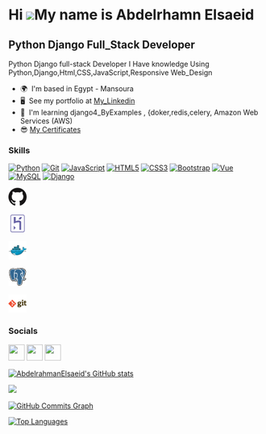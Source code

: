 Hi ![](https://user-images.githubusercontent.com/18350557/176309783-0785949b-9127-417c-8b55-ab5a4333674e.gif)My name is Abdelrhamn Elsaeid
===========================================================================================================================================


Python Django Full\_Stack Developer
-----------------------------------

Python Django full-stack Developer I Have knowledge Using Python,Django,Html,CSS,JavaScript,Responsive Web_Design

* 🌍  I'm based in Egypt - Mansoura
* 🖥️  See my portfolio at [My\_Linkedin](https://www.linkedin.com/in/abdelrahman-elsaeid-5115ab1ab/)
* 🧠  I'm learning django4\_ByExamples , {doker,redis,celery, Amazon Web Services (AWS)
* 😎 [My Certificates](https://github.com/AbdelrahmanElsaeid/My-Certificates)


### Skills


<p align="left">
<a href="https://www.python.org/" target="_blank" rel="noreferrer"><img src="https://raw.githubusercontent.com/danielcranney/readme-generator/main/public/icons/skills/python-colored.svg" width="36" height="36" alt="Python" /></a>
<a href="https://git-scm.com/" target="_blank" rel="noreferrer"><img src="https://raw.githubusercontent.com/danielcranney/readme-generator/main/public/icons/skills/git-colored.svg" width="36" height="36" alt="Git" /></a>
<a href="https://developer.mozilla.org/en-US/docs/Web/JavaScript" target="_blank" rel="noreferrer"><img src="https://raw.githubusercontent.com/danielcranney/readme-generator/main/public/icons/skills/javascript-colored.svg" width="36" height="36" alt="JavaScript" /></a>
<a href="https://developer.mozilla.org/en-US/docs/Glossary/HTML5" target="_blank" rel="noreferrer"><img src="https://raw.githubusercontent.com/danielcranney/readme-generator/main/public/icons/skills/html5-colored.svg" width="36" height="36" alt="HTML5" /></a>
<a href="https://www.w3.org/TR/CSS/#css" target="_blank" rel="noreferrer"><img src="https://raw.githubusercontent.com/danielcranney/readme-generator/main/public/icons/skills/css3-colored.svg" width="36" height="36" alt="CSS3" /></a>
<a href="https://getbootstrap.com/" target="_blank" rel="noreferrer"><img src="https://raw.githubusercontent.com/danielcranney/readme-generator/main/public/icons/skills/bootstrap-colored.svg" width="36" height="36" alt="Bootstrap" /></a>
<a href="https://vuejs.org/" target="_blank" rel="noreferrer"><img src="https://raw.githubusercontent.com/danielcranney/readme-generator/main/public/icons/skills/vuejs-colored.svg" width="36" height="36" alt="Vue" /></a>
<a href="https://www.mysql.com/" target="_blank" rel="noreferrer"><img src="https://raw.githubusercontent.com/danielcranney/readme-generator/main/public/icons/skills/mysql-colored.svg" width="36" height="36" alt="MySQL" /></a>
<a href="https://www.djangoproject.com/" target="_blank" rel="noreferrer"><img src="https://raw.githubusercontent.com/danielcranney/readme-generator/main/public/icons/skills/django-colored.svg" width="36" height="36" alt="Django" /></a>

<a href="https://www.djangoproject.com/" target="_blank" rel="noreferrer"><img src="https://raw.githubusercontent.com/github/explore/78df643247d429f6cc873026c0622819ad797942/topics/github/github.png" width="36" height="36" alt="GitHub" /></a>

<a href="https://www.djangoproject.com/" target="_blank" rel="noreferrer"><img src="https://github.com/devicons/devicon/blob/master/icons/heroku/heroku-original.svg" width="36" height="36" alt="Heroku" /></a>

<a href="https://www.djangoproject.com/" target="_blank" rel="noreferrer"><img src="https://github.com/devicons/devicon/blob/master/icons/docker/docker-original.svg" width="36" height="36" alt="Docker" /></a>

<a href="https://www.djangoproject.com/" target="_blank" rel="noreferrer"><img src="https://github.com/devicons/devicon/blob/master/icons/postgresql/postgresql-original.svg" width="36" height="36" alt="Postgresql" /></a>

<a href="https://www.djangoproject.com/" target="_blank" rel="noreferrer"><img src="https://raw.githubusercontent.com/github/explore/80688e429a7d4ef2fca1e82350fe8e3517d3494d/topics/git/git.png" width="36" height="36" alt="Git" /></a>
</p>







### Socials

<p align="left"> <a href="https://github.com/AbdelrahmanElsaeid" target="_blank" rel="noreferrer"><img src="https://raw.githubusercontent.com/danielcranney/readme-generator/main/public/icons/socials/github.svg" width="32" height="32" /></a> <a href="https://www.linkedin.com/in/abdelrahman-elsaeid-5115ab1ab/" target="_blank" rel="noreferrer"><img src="https://raw.githubusercontent.com/danielcranney/readme-generator/main/public/icons/socials/linkedin.svg" width="32" height="32" /></a> <a href="https://www.stackoverflow.com/users/AbdelrahmanElsaeid" target="_blank" rel="noreferrer"><img src="https://raw.githubusercontent.com/danielcranney/readme-generator/main/public/icons/socials/stackoverflow.svg" width="32" height="32" /></a></p>

<a href="https://github.com/AbdelrahmanElsaeid"><img src="https://github-readme-stats.vercel.app/api?username=AbdelrahmanElsaeid&show_icons=true&hide=&count_private=true&title_color=22c55e&text_color=ffffff&icon_color=ec4899&bg_color=0f172a&hide_border=true&show_icons=true" alt="AbdelrahmanElsaeid's GitHub stats" /></a>

<a href="https://github.com/AbdelrahmanElsaeid"><img src="https://github-readme-streak-stats.herokuapp.com/?user=AbdelrahmanElsaeid&stroke=ffffff&background=0f172a&ring=22c55e&fire=22c55e&currStreakNum=ffffff&currStreakLabel=22c55e&sideNums=ffffff&sideLabels=ffffff&dates=ffffff&hide_border=true" /></a>

<a href="https://github.com/AbdelrahmanElsaeid"><img src="https://github-readme-activity-graph.cyclic.app/graph?username=AbdelrahmanElsaeid&bg_color=0f172a&color=ffffff&line=ec4899&point=ffffff&area_color=0f172a&area=true&hide_border=true&custom_title=GitHub%20Commits%20Graph" alt="GitHub Commits Graph" /></a>

<a href="https://github.com/AbdelrahmanElsaeid" align="left"><img src="https://github-readme-stats.vercel.app/api/top-langs/?username=AbdelrahmanElsaeid&langs_count=10&title_color=22c55e&text_color=ffffff&icon_color=ec4899&bg_color=0f172a&hide_border=true&locale=en&custom_title=Top%20%Languages" alt="Top Languages" /></a>
